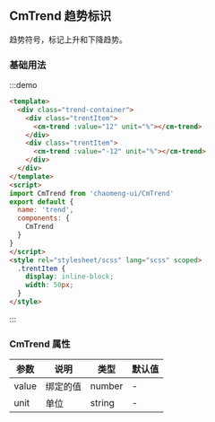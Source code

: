 <script>
import CmTrend from 'chaomeng-ui/CmTrend'
export default {
  name: 'trend',
  components: {
    CmTrend
  }
}
</script>

## CmTrend 趋势标识

趋势符号，标记上升和下降趋势。

### 基础用法

:::demo 
```html
<template>
  <div class="trend-container">
    <div class="trentItem">
      <cm-trend :value="12" unit="%"></cm-trend>
    </div>
    <div class="trentItem">
      <cm-trend :value="-12" unit="%"></cm-trend>
    </div>
  </div>
</template>
<script>
import CmTrend from 'chaomeng-ui/CmTrend'
export default {
  name: 'trend',
  components: {
    CmTrend
  }
}
</script>
<style rel="stylesheet/scss" lang="scss" scoped>
  .trentItem {
    display: inline-block;
    width: 50px;
  }
</style>

```
:::

### CmTrend 属性

|参数|说明|类型|默认值|
|----|----|---|----|
|value|绑定的值|number|-|
|unit|单位|string|-|
